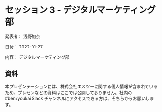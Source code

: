 # セッション 3 - デジタルマーケティング部

発表者： 浅野加奈

日付： 2022-01-27

内容： デジタルマーケティング部

## 資料

本プレゼンテーションには、株式会社エスツーに関する個人情報が含まれているため、プレセンなどの資料はここでは公開しておりません。社内の #benkyoukai Slack チャンネルにアクセスできる方は、そちらからお願いします。
